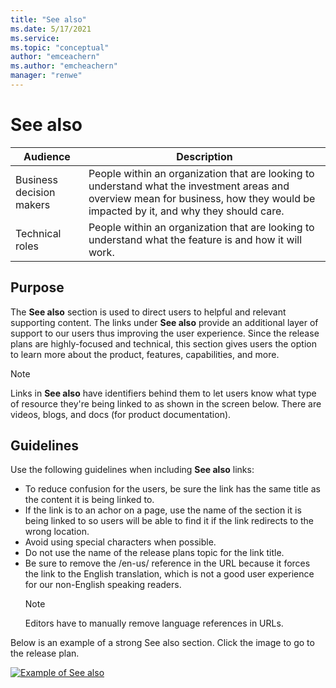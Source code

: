 ```yaml
---
title: "See also"
ms.date: 5/17/2021
ms.service: 
ms.topic: "conceptual"
author: "emceachern"
ms.author: "emcheachern"
manager: "renwe"
---
```


# See also

| Audience | Description |
|-------------|------------|
| Business decision makers | People within an organization that are looking to understand what the investment areas and overview mean for business, how they would be impacted by it, and why they should care. |
| Technical roles | People within an organization that are looking to understand what the feature is and how it will work. |

## Purpose
The **See also** section is used to direct users to helpful and relevant supporting content. The links under **See also** provide an additional layer of support to our users thus improving the user experience. Since the release plans are highly-focused and technical, this section gives users the option to learn more about the product, features, capabilities, and more. 

> [!NOTE]
> Links in **See also** have identifiers behind them to let users know what type of resource they're being linked to as shown in the screen below. There are videos, blogs, and docs (for product documentation).

## Guidelines

Use the following guidelines when including **See also** links:

* To reduce confusion for the users, be sure the link has the same title as the content it is being linked to. 
* If the link is to an achor on a page, use the name of the section it is being linked to so users will be able to find it if the link redirects to the wrong location.
* Avoid using special characters when possible. 
* Do not use the name of the release plans topic for the link title. 
* Be sure to remove the /en-us/ reference in the URL because it forces the link to the English translation, which is not a good user experience for our non-English speaking readers. 
  > [!NOTE]
  > Editors have to manually remove language references in URLs.

Below is an example of a strong See also section. Click the image to go to the release plan.

[![Example of See also](release-plans/content-dev/media/see-also.png "Example of See also")](https://docs.microsoft.com/power-platform-release-plan/2020wave2/power-bi/automated-template-apps-installation-configuration)
